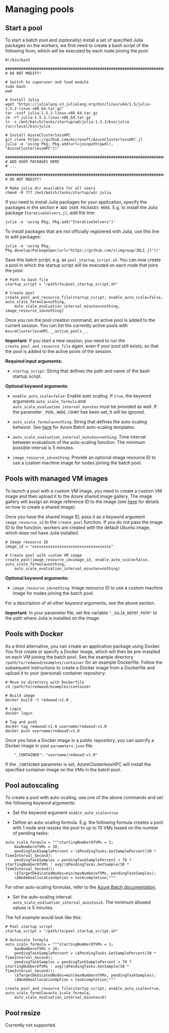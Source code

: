 # Managing pools

## Start a pool

To start a batch pool and (optionally) install a set of specified Julia packages on the workers, we first need to create a bash script of the following form, which will be executed by each node joining the pool:

```
#!/bin/bash

###################################################################################################
# DO NOT MODIFY!

# Switch to superuser and load module
sudo bash
pwd

# Install Julia
wget "https://julialang-s3.julialang.org/bin/linux/x64/1.5/julia-1.5.2-linux-x86_64.tar.gz"
tar -xvzf julia-1.5.2-linux-x86_64.tar.gz
rm -rf julia-1.5.2-linux-x86_64.tar.gz
ln -s /mnt/batch/tasks/startup/wd/julia-1.5.2/bin/julia /usr/local/bin/julia

# Install AzureClusterlessHPC
git clone https://github.com/microsoft/AzureClusterlessHPC.jl
julia -e 'using Pkg; Pkg.add(url=joinpath(pwd(), "AzureClusterlessHPC"))'

###################################################################################################
# ADD USER PACKAGES HERE
# ...

###################################################################################################
# DO NOT MODIFY!

# Make julia dir available for all users
chmod -R 777 /mnt/batch/tasks/startup/wd/.julia

```

If you need to install Julia packages for your application, specify the packages in the section `# ADD USER PACKAGES HERE`. E.g. to install the Julia package `IterativeSolvers.jl`, add the line:

```
julia -e 'using Pkg; Pkg.add("IterativeSolvers")'
```

To install packages that are not officially registered with Julia, use this line to add packages:

```
julia -e 'using Pkg; Pkg.develop(PackageSpec(url="https://github.com/slimgroup/JOLI.jl"))'
```

Save this batch script, e.g. as `pool_startup_script.sh`. You can now create a pool in which the startup script will be executed on each node that joins the pool:

```
# Path to bash file
startup_script = "/path/to/pool_startup_script.sh"

# Create pool
create_pool_and_resource_file(startup_script; enable_auto_scale=false, auto_scale_formula=nothing,
    auto_scale_evaluation_interval_minutes=nothing, image_resource_id=nothing)
```

Once you run the pool creation command, an active pool is added to the current session. You can list the currently active pools with `AzureClusterlessHPC.__active_pools__`.

**Important**: If you start a new session, you need to run the `create_pool_and_resource_file` again, even if your pool still exists, so that the pool is added to the active pools of the session.

**Required input arguments:**

- `startup_script`: String that defines the path and name of the bash startup script.


**Optional keyword arguments**:

- `enable_auto_scale=false`: Enable auto scaling. If `true`, the keyword arguments `auto_scale_formula` and `auto_scale_evaluation_interval_minutes` must be provided as well. If the parameter `_POOL_NODE_COUNT` has been set, it will be ignored.

- `auto_scale_formula=nothing`: String that defines the auto-scaling behavior. See [here](https://docs.microsoft.com/en-us/azure/batch/batch-automatic-scaling) for Azure Batch auto-scaling templates.

- `auto_scale_evaluation_interval_minutes=nothing`: Time interval between evaluations of the auto-scaling function. The minimum possible interval is 5 minutes.

- `image_resource_id=nothing`: Provide an optional image resource ID to use a custom machine image for nodes joining the batch pool.



## Pools with managed VM images

To launch a pool with a custom VM image, you need to create a custom VM image and then upload it to the Azure shared image gallery. The image gallery will assign an image reference ID to the image (see [here](https://docs.microsoft.com/en-us/azure/batch/batch-custom-images) for details on how to create a shared image).

Once you have the shared image ID, pass it as a keyword argument `image_resource_id` to the `create_pool` function. If you do not pass the image ID to the function, workers are created with the default Ubuntu image, which does not have Julia installed.

```
# Image resource ID
image_id = "xxxxxxxxxxxxxxxxxxxxxxxxxxxxxxxxxxx"

# Create pool with custom VM image
create_pool(image_resource_id=image_id, enable_auto_scale=false, auto_scale_formula=nothing,
    auto_scale_evaluation_interval_minutes=nothing)
```

**Optional keyword arguments:**

- `image_resource_id=nothing`: Image resource ID to use a custom machine image for nodes joining the batch pool.

For a description of all other keyword arguments, see the above section.

**Important**: In your parameter file, set the variable `"_JULIA_DEPOT_PATH"` to the path where Julia is installed on the image.


## Pools with Docker

As a third alternative, you can create an application package using Docker. You first create or specify a Docker image, which will then be pre-installed on each VM joining the batch pool. See the example directory `/path/to/redwood/examples/container` for an example Dockerfile. Follow the subsequent instructions to create a Docker image from a Dockerfile and upload it to your (personal) container repository:

```
# Move to directory with Dockerfile
cd /path/to/redwood/examples/container

# Build image
docker build -t redoowd:v1.0 .

# Login
docker login

# Tag and push
docker tag redwood:v1.0 username/redwood:v1.0
docker push username/redwood:v1.0
```

Once you have a Docker image in a public repository, you can specify a Docker image in your `parameters.json` file:

```
    "_CONTAINER": "username/redwood:v1.0"
```

If the `_CONTAINER` parameter is set, AzureClusterlessHPC will install the specified container image on the VMs in the batch pool.


## Pool autoscaling

To create a pool with auto-scaling, use one of the above commands and set the following keyword arguments:

- Set the keyword argument `enable_auto_scale=true`

- Define an auto-scaling formula. E.g. the following formula creates a pool with 1 node and resizes the pool to up to 10 VMs based on the number of pending tasks:

```
auto_scale_formula = """startingNumberOfVMs = 1;
    maxNumberofVMs = 10;
    pendingTaskSamplePercent = \$PendingTasks.GetSamplePercent(30 * TimeInterval_Second);
    pendingTaskSamples = pendingTaskSamplePercent < 70 ? startingNumberOfVMs : avg(\$PendingTasks.GetSample(30 * TimeInterval_Second));
    \$TargetDedicatedNodes=min(maxNumberofVMs, pendingTaskSamples);
    \$NodeDeallocationOption = taskcompletion;"""
```

For other auto-scaling formulas, refer to the [Azure Batch documentation](https://docs.microsoft.com/en-us/azure/batch/batch-automatic-scaling).

- Set the auto-scaling interval: `auto_scale_evaluation_interval_minutes=5`. The minimum allowed values is 5 minutes.

The full example would look like this:

```
# Pool startup script
startup_script = "/path/to/pool_startup_script.sh"

# Autoscale formula
auto_scale_formula = """startingNumberOfVMs = 1;
    maxNumberofVMs = 10;
    pendingTaskSamplePercent = \$PendingTasks.GetSamplePercent(30 * TimeInterval_Second);
    pendingTaskSamples = pendingTaskSamplePercent < 70 ? startingNumberOfVMs : avg(\$PendingTasks.GetSample(30 * TimeInterval_Second));
    \$TargetDedicatedNodes=min(maxNumberofVMs, pendingTaskSamples);
    \$NodeDeallocationOption = taskcompletion;"""

create_pool_and_resource_file(startup_script; enable_auto_scale=true, auto_scale_formula=auto_scale_formula,            
    auto_scale_evaluation_interval_minutes=5)
```


## Pool resize

Currently not supported.